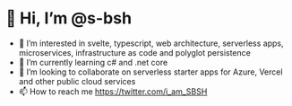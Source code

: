 # 👋 Hi, I’m @s-bsh
- 👀 I’m interested in svelte, typescript, web architecture, serverless apps, microservices, infrastructure as code and polyglot persistence
- 🌱 I’m currently learning c# and .net core
- 💞️ I’m looking to collaborate on serverless starter apps for Azure, Vercel and other public cloud services
- 📫 How to reach me https://twitter.com/i_am_SBSH

<!---
s-bsh/s-bsh is a ✨ special ✨ repository because its `README.md` (this file) appears on your GitHub profile.
You can click the Preview link to take a look at your changes.
--->
